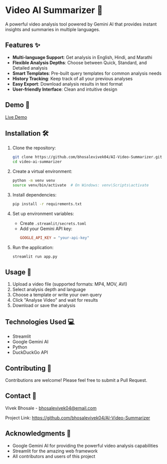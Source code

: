 # Video AI Summarizer 🎥

A powerful video analysis tool powered by Gemini AI that provides instant insights and summaries in multiple languages.

## Features ✨

- **Multi-language Support**: Get analysis in English, Hindi, and Marathi
- **Flexible Analysis Depths**: Choose between Quick, Standard, and Detailed analysis
- **Smart Templates**: Pre-built query templates for common analysis needs
- **History Tracking**: Keep track of all your previous analyses
- **Easy Export**: Download analysis results in text format
- **User-friendly Interface**: Clean and intuitive design

## Demo 🚀

[Live Demo](https://ai-video-summarize.streamlit.app/)

## Installation 🛠️

1. Clone the repository:
   ```bash
   git clone https://github.com/bhosalevivek04/AI-Video-Summarizer.git
   cd video-ai-summarizer
   ```

2. Create a virtual environment:
   ```bash
   python -m venv venv
   source venv/bin/activate  # On Windows: venv\Scripts\activate
   ```

3. Install dependencies:
   ```bash
   pip install -r requirements.txt
   ```

4. Set up environment variables:
   - Create `.streamlit/secrets.toml`
   - Add your Gemini API key:
     ```toml
     GOOGLE_API_KEY = "your-api-key"
     ```

5. Run the application:
   ```bash
   streamlit run app.py
   ```

## Usage 📝

1. Upload a video file (supported formats: MP4, MOV, AVI)
2. Select analysis depth and language
3. Choose a template or write your own query
4. Click "Analyse Video" and wait for results
5. Download or save the analysis

## Technologies Used 💻

- Streamlit
- Google Gemini AI
- Python
- DuckDuckGo API

## Contributing 🤝

Contributions are welcome! Please feel free to submit a Pull Request.


## Contact 📧

Vivek Bhosale - [bhosalevivek04@email.com](mailto:your@email.com)

Project Link: https://github.com/bhosalevivek04/AI-Video-Summarizer

## Acknowledgments 🙏

- Google Gemini AI for providing the powerful video analysis capabilities
- Streamlit for the amazing web framework
- All contributors and users of this project

